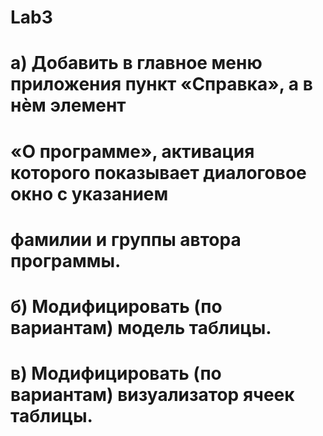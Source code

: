 # Lab3
# а) Добавить в главное меню приложения пункт «Справка», а в нѐм элемент
# «О программе», активация которого показывает диалоговое окно с указанием
# фамилии и группы автора программы.
# б) Модифицировать (по вариантам) модель таблицы.
# в) Модифицировать (по вариантам) визуализатор ячеек таблицы.
